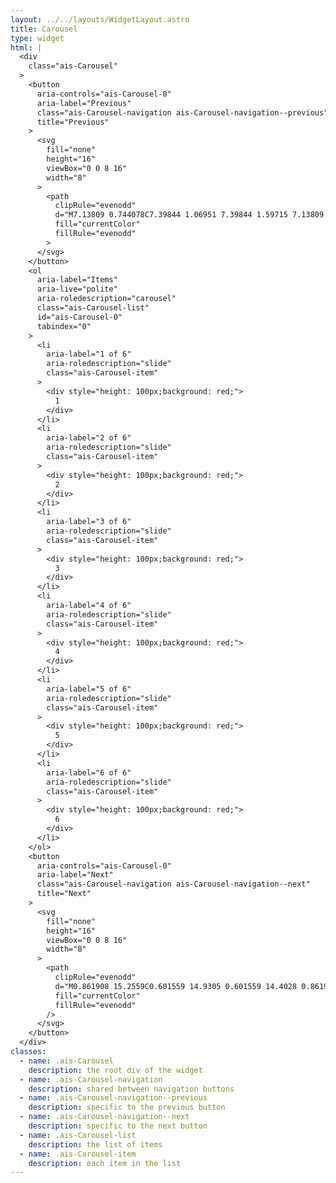 ```yaml
---
layout: ../../layouts/WidgetLayout.astro
title: Carousel
type: widget
html: |
  <div
    class="ais-Carousel"
  >
    <button
      aria-controls="ais-Carousel-0"
      aria-label="Previous"
      class="ais-Carousel-navigation ais-Carousel-navigation--previous"
      title="Previous"
    >
      <svg
        fill="none"
        height="16"
        viewBox="0 0 8 16"
        width="8"
      >
        <path
          clipRule="evenodd"
          d="M7.13809 0.744078C7.39844 1.06951 7.39844 1.59715 7.13809 1.92259L2.27616 8L7.13809 14.0774C7.39844 14.4028 7.39844 14.9305 7.13809 15.2559C6.87774 15.5814 6.45563 15.5814 6.19528 15.2559L0.861949 8.58926C0.6016 8.26382 0.6016 7.73618 0.861949 7.41074L6.19528 0.744078C6.45563 0.418641 6.87774 0.418641 7.13809 0.744078Z"
          fill="currentColor"
          fillRule="evenodd"
        >
      </svg>
    </button>
    <ol
      aria-label="Items"
      aria-live="polite"
      aria-roledescription="carousel"
      class="ais-Carousel-list"
      id="ais-Carousel-0"
      tabindex="0"
    >
      <li
        aria-label="1 of 6"
        aria-roledescription="slide"
        class="ais-Carousel-item"
      >
        <div style="height: 100px;background: red;">
          1
        </div>
      </li>
      <li
        aria-label="2 of 6"
        aria-roledescription="slide"
        class="ais-Carousel-item"
      >
        <div style="height: 100px;background: red;">
          2
        </div>
      </li>
      <li
        aria-label="3 of 6"
        aria-roledescription="slide"
        class="ais-Carousel-item"
      >
        <div style="height: 100px;background: red;">
          3
        </div>
      </li>
      <li
        aria-label="4 of 6"
        aria-roledescription="slide"
        class="ais-Carousel-item"
      >
        <div style="height: 100px;background: red;">
          4
        </div>
      </li>
      <li
        aria-label="5 of 6"
        aria-roledescription="slide"
        class="ais-Carousel-item"
      >
        <div style="height: 100px;background: red;">
          5
        </div>
      </li>
      <li
        aria-label="6 of 6"
        aria-roledescription="slide"
        class="ais-Carousel-item"
      >
        <div style="height: 100px;background: red;">
          6
        </div>
      </li>
    </ol>
    <button
      aria-controls="ais-Carousel-0"
      aria-label="Next"
      class="ais-Carousel-navigation ais-Carousel-navigation--next"
      title="Next"
    >
      <svg
        fill="none"
        height="16"
        viewBox="0 0 8 16"
        width="8"
      >
        <path
          clipRule="evenodd"
          d="M0.861908 15.2559C0.601559 14.9305 0.601559 14.4028 0.861908 14.0774L5.72384 8L0.861908 1.92259C0.601559 1.59715 0.601559 1.06952 0.861908 0.744079C1.12226 0.418642 1.54437 0.418642 1.80472 0.744079L7.13805 7.41074C7.3984 7.73618 7.3984 8.26382 7.13805 8.58926L1.80472 15.2559C1.54437 15.5814 1.12226 15.5814 0.861908 15.2559Z"
          fill="currentColor"
          fillRule="evenodd"
        />
      </svg>
    </button>
  </div>
classes:
  - name: .ais-Carousel
    description: the root div of the widget
  - name: .ais-Carousel-navigation
    description: shared between navigation buttons
  - name: .ais-Carousel-navigation--previous
    description: specific to the previous button
  - name: .ais-Carousel-navigation--next
    description: specific to the next button
  - name: .ais-Carousel-list
    description: the list of items
  - name: .ais-Carousel-item
    description: each item in the list
---
```

